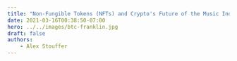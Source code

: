 ```yaml
---
title: "Non-Fungible Tokens (NFTs) and Crypto's Future of the Music Industry"
date: 2021-03-16T00:38:50-07:00
hero: ../../images/btc-franklin.jpg
draft: false
authors:
    - Alex Stouffer
---
```


